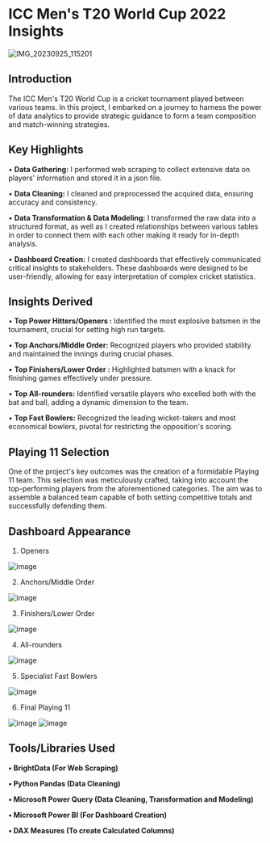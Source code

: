 # ICC Men's T20 World Cup 2022 Insights
![IMG_20230925_115201](https://github.com/MohdAkif919/ICC-Men-s-T20-Cricket-World-Cup-2022-Data-Analytics-Project/assets/58876003/4ffa3eda-ab5e-41b1-9699-5f8c62de0858)

## Introduction
The ICC Men's T20 World Cup is a cricket tournament played between various teams. In this project, I embarked on a journey to harness the power of data analytics to provide strategic guidance to form a team composition and match-winning strategies.

## Key Highlights
• **Data Gathering:** I performed web scraping to collect extensive data on players' information and stored it in a json file.

• **Data Cleaning:** I cleaned and preprocessed the acquired data, ensuring accuracy and consistency.

• **Data Transformation & Data Modeling:** I transformed the raw data into a structured format, as well as I created relationships between various tables in order to connect them with each other making it ready for in-depth analysis.

• **Dashboard Creation:** I created dashboards that effectively communicated critical insights to stakeholders. These dashboards were designed to be user-friendly, allowing for easy interpretation of complex cricket statistics.

## Insights Derived
• **Top Power Hitters/Openers :** Identified the most explosive batsmen in the tournament, crucial for setting high run targets.

• **Top Anchors/Middle Order:** Recognized players who provided stability and maintained the innings during crucial phases.

• **Top Finishers/Lower Order :** Highlighted batsmen with a knack for finishing games effectively under pressure.

• **Top All-rounders:** Identified versatile players who excelled both with the bat and ball, adding a dynamic dimension to the team.

• **Top Fast Bowlers:** Recognized the leading wicket-takers and most economical bowlers, pivotal for restricting the opposition's scoring.

## Playing 11 Selection
One of the project's key outcomes was the creation of a formidable Playing 11 team. This selection was meticulously crafted, taking into account the top-performing players from the aforementioned categories. The aim was to assemble a balanced team capable of both setting competitive totals and successfully defending them.

## Dashboard Appearance
1. Openers
   
![image](https://github.com/MohdAkif919/ICC-Men-s-T20-Cricket-World-Cup-2022-Data-Analytics-Project/assets/58876003/0e5355c3-cc58-4ea5-84b9-a5e90db659d2)

2. Anchors/Middle Order
   
![image](https://github.com/MohdAkif919/ICC-Men-s-T20-Cricket-World-Cup-2022-Data-Analytics-Project/assets/58876003/caca3499-ed96-4974-8bfd-3629657fb310)

3. Finishers/Lower Order

![image](https://github.com/MohdAkif919/ICC-Men-s-T20-Cricket-World-Cup-2022-Data-Analytics-Project/assets/58876003/d53a137e-916e-42ea-8a5b-972afd60e8e9)

4. All-rounders

![image](https://github.com/MohdAkif919/ICC-Men-s-T20-Cricket-World-Cup-2022-Data-Analytics-Project/assets/58876003/608b8aaa-2461-479f-94bf-8326bbb3f4a5)

5. Specialist Fast Bowlers

![image](https://github.com/MohdAkif919/ICC-Men-s-T20-Cricket-World-Cup-2022-Data-Analytics-Project/assets/58876003/aab9be21-047a-4112-b06c-46d4a3a75f2a)

6. Final Playing 11

![image](https://github.com/MohdAkif919/ICC-Men-s-T20-Cricket-World-Cup-2022-Data-Analytics-Project/assets/58876003/692cf4ef-4009-4d2f-ab7d-90d64dcd4dcc)
![image](https://github.com/MohdAkif919/ICC-Men-s-T20-Cricket-World-Cup-2022-Data-Analytics-Project/assets/58876003/aed3001c-b7aa-4bf3-b277-565210c738ba)

## Tools/Libraries Used
**• BrightData (For Web Scraping)**

**• Python Pandas (Data Cleaning)**

**• Microsoft Power Query (Data Cleaning, Transformation and Modeling)**

**• Microsoft Power BI (For Dashboard Creation)**

**• DAX Measures (To create Calculated Columns)**

